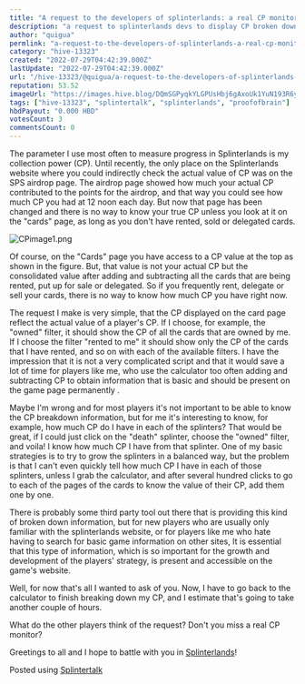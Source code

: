 ```yaml
---
title: "A request to the developers of splinterlands: a real CP monitor"
description: "a request to splinterlands devs to display CP broken down according to selected filters."
author: "quigua"
permlink: "a-request-to-the-developers-of-splinterlands-a-real-cp-monitor"
category: "hive-13323"
created: "2022-07-29T04:42:39.000Z"
lastUpdate: "2022-07-29T04:42:39.000Z"
url: "/hive-13323/@quigua/a-request-to-the-developers-of-splinterlands-a-real-cp-monitor"
reputation: 53.52
imageUrl: "https://images.hive.blog/DQmSGPyqkYLGPUsHbj6gAxoUk1YuN193R6yADQ4A5eafsnB/CP-image1.png"
tags: ["hive-13323", "splintertalk", "splinterlands", "proofofbrain"]
hbdPayout: "0.000 HBD"
votesCount: 3
commentsCount: 0
---
```


The parameter I use most often to measure progress in Splinterlands is my collection power (CP). Until recently, the only place on the Splinterlands website where you could indirectly check the actual value of CP was on the SPS airdrop page. The airdrop page showed how much your actual CP contributed to the points for the airdrop, and that way you could see how much CP you had at 12 noon each day. But now that page has been changed and there is no way to know your true CP unless you look at it on the "cards" page, as long as you don't have rented, sold or delegated cards.

![CPimage1.png](https://images.hive.blog/DQmSGPyqkYLGPUsHbj6gAxoUk1YuN193R6yADQ4A5eafsnB/CP-image1.png)

Of course, on the "Cards" page you have access to a CP value at the top as shown in the figure. But, that value is not your actual CP but the consolidated value after adding and subtracting all the cards that are being rented, put up for sale or delegated. So if you frequently rent, delegate or sell your cards, there is no way to know how much CP you have right now.

The request I make is very simple, that the CP displayed on the card page reflect the actual value of a player's CP. If I choose, for example, the "owned" filter, it should show the CP of all the cards that are owned by me. If I choose the filter "rented to me" it should show only the CP of the cards that I have rented, and so on with each of the available filters. I have the impression that it is not a very complicated script and that it would save a lot of time for players like me, who use the calculator too often adding and subtracting CP to obtain information that is basic and should be present on the game page permanently .

Maybe I'm wrong and for most players it's not important to be able to know the CP breakdown information, but for me it's interesting to know, for example, how much CP do I have in each of the splinters? That would be great, if I could just click on the "death" splinter, choose the "owned" filter, and voila! I know how much CP I have from that splinter. One of my basic strategies is to try to grow the splinters in a balanced way, but the problem is that I can't even quickly tell how much CP I have in each of those splinters, unless I grab the calculator, and after several hundred clicks to go to each of the pages of the cards to know the value of their CP, add them one by one.

There is probably some third party tool out there that is providing this kind of broken down information, but for new players who are usually only familiar with the splinterlands website, or for players like me who hate having to search for basic game information on other sites, It is essential that this type of information, which is so important for the growth and development of the players' strategy, is present and accessible on the game's website.

Well, for now that's all I wanted to ask of you. Now, I have to go back to the calculator to finish breaking down my CP, and I estimate that's going to take another couple of hours.

What do the other players think of the request? Don't you miss a real CP monitor?

Greetings to all and I hope to battle with you in [Splinterlands](https://splinterlands.com?ref=quigua)!

Posted using [Splintertalk](https://www.splintertalk.io/@quigua/a-request-to-the-developers-of-splinterlands-a-real-cp-monitor)